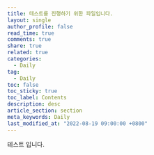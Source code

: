 ```yaml
---
title: 테스트를 진행하기 위한 파일입니다.
layout: single
author_profile: false
read_time: true
comments: true
share: true
related: true
categories:
  - Daily
tag:
  - Daily
toc: false
toc_sticky: true
toc_label: Contents
description: desc
article_section: section
meta_keywords: Daily
last_modified_at: "2022-08-19 09:00:00 +0800"
---
```


테스트 입니다.